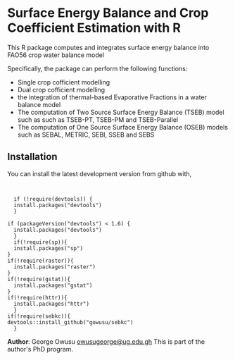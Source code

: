 # Surface Energy Balance and Crop Coefficient Estimation with R

This R package computes and integrates surface energy balance into FAO56 crop water balance model

Specifically, the package can perform the following functions:

+   Single crop cofficient modelling
+   Dual crop cofficient modelling 
+   the integration of thermal-based Evaporative Fractions in a water balance model
+   The computation of Two Source Surface Energy Balance (TSEB) model such as such as TSEB-PT, 
    TSEB-PM and TSEB-Parallel 
+   The computation of One Source Surface Energy Balance (OSEB) models such as SEBAL, METRIC, SEBI, SSEB and SEBS 

## Installation
You can install the latest development version from github with,
 <pre><code>
 
  if (!require(devtools)) {
  install.packages("devtools")
  }

if (packageVersion("devtools") < 1.6) {
  install.packages("devtools")
  }
  if(!require(sp)){
  install.packages("sp")
}
if(!require(raster)){
  install.packages("raster")
}
if(!require(gstat)){
  install.packages("gstat")
}
if(!require(httr)){
  install.packages("httr")
  }
if(!require(sebkc)){
devtools::install_github("gowusu/sebkc")
  }
</code></pre>


**Author**: George Owusu <owusugeorge@ug.edu.gh> This is part of the author's PhD program.
